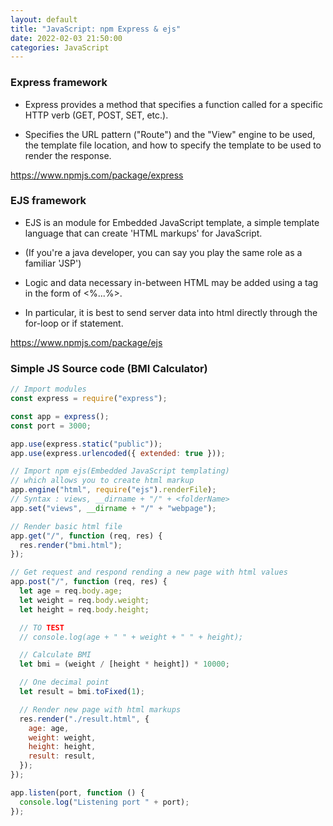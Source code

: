 ```yaml
---
layout: default
title: "JavaScript: npm Express & ejs"
date: 2022-02-03 21:50:00
categories: JavaScript
---
```


### Express framework

- Express provides a method that specifies a function called for a specific HTTP verb (GET, POST, SET, etc.).

- Specifies the URL pattern ("Route") and the "View" engine to be used, the template file location, and how to specify the template to be used to render the response.

https://www.npmjs.com/package/express

### EJS framework

- EJS is an module for Embedded JavaScript template, a simple template language that can create 'HTML markups' for JavaScript.

- (If you're a java developer, you can say you play the same role as a familiar 'JSP')

- Logic and data necessary in-between HTML may be added using a tag in the form of <%...%>.

- In particular, it is best to send server data into html directly through the for-loop or if statement.

https://www.npmjs.com/package/ejs

### Simple JS Source code (BMI Calculator)

```javascript
// Import modules
const express = require("express");

const app = express();
const port = 3000;

app.use(express.static("public"));
app.use(express.urlencoded({ extended: true }));

// Import npm ejs(Embedded JavaScript templating)
// which allows you to create html markup
app.engine("html", require("ejs").renderFile);
// Syntax : views, __dirname + "/" + <folderName>
app.set("views", __dirname + "/" + "webpage");

// Render basic html file
app.get("/", function (req, res) {
  res.render("bmi.html");
});

// Get request and respond rending a new page with html values
app.post("/", function (req, res) {
  let age = req.body.age;
  let weight = req.body.weight;
  let height = req.body.height;

  // TO TEST
  // console.log(age + " " + weight + " " + height);

  // Calculate BMI
  let bmi = (weight / [height * height]) * 10000;

  // One decimal point
  let result = bmi.toFixed(1);

  // Render new page with html markups
  res.render("./result.html", {
    age: age,
    weight: weight,
    height: height,
    result: result,
  });
});

app.listen(port, function () {
  console.log("Listening port " + port);
});
```
